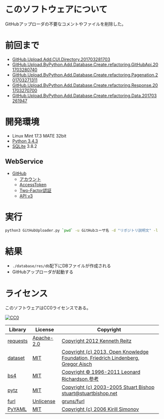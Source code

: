 ﻿# このソフトウェアについて

GitHubアップローダの不要なコメントやファイルを削除した。

# 前回まで

* [GitHub.Upload.Add.CUI.Directory.201703281703](https://github.com/ytyaru/GitHub.Upload.Add.CUI.Directory.201703281703)
* [GitHub.Upload.ByPython.Add.Database.Create.refactoring.GitHubApi.201703280740](https://github.com/ytyaru/GitHub.Upload.ByPython.Add.Database.Create.refactoring.GitHubApi.201703280740)
* [GitHub.Upload.ByPython.Add.Database.Create.refactoring.Pagenation.201703271311](https://github.com/ytyaru/GitHub.Upload.ByPython.Add.Database.Create.refactoring.Pagenation.201703271311)
* [GitHub.Upload.ByPython.Add.Database.Create.refactoring.Response.201703270700](https://github.com/ytyaru/GitHub.Upload.ByPython.Add.Database.Create.refactoring.Response.201703270700)
* [GitHub.Upload.ByPython.Add.Database.Create.refactoring.Data.201703261947](https://github.com/ytyaru/GitHub.Upload.ByPython.Add.Database.Create.refactoring.Data.201703261947)

# 開発環境

* Linux Mint 17.3 MATE 32bit
* [Python 3.4.3](https://www.python.org/downloads/release/python-343/)
* [SQLite](https://www.sqlite.org/) 3.8.2

## WebService

* [GitHub](https://github.com/)
    * [アカウント](https://github.com/join?source=header-home)
    * [AccessToken](https://github.com/settings/tokens)
    * [Two-Factor認証](https://github.com/settings/two_factor_authentication/intro)
    * [API v3](https://developer.github.com/v3/)

# 実行

```sh
python3 GitHubUploader.py `pwd` -u GitHubユーザ名 -d "リポジトリ説明文" -l http://リポジトリHomepage
```

# 結果

* `./database/res/db`配下にDBファイルが作成される
* GitHubアップローダが起動する

# ライセンス #

このソフトウェアはCC0ライセンスである。

[![CC0](http://i.creativecommons.org/p/zero/1.0/88x31.png "CC0")](http://creativecommons.org/publicdomain/zero/1.0/deed.ja)

Library|License|Copyright
-------|-------|---------
[requests](http://requests-docs-ja.readthedocs.io/en/latest/)|[Apache-2.0](https://opensource.org/licenses/Apache-2.0)|[Copyright 2012 Kenneth Reitz](http://requests-docs-ja.readthedocs.io/en/latest/user/intro/#requests)
[dataset](https://dataset.readthedocs.io/en/latest/)|[MIT](https://opensource.org/licenses/MIT)|[Copyright (c) 2013, Open Knowledge Foundation, Friedrich Lindenberg, Gregor Aisch](https://github.com/pudo/dataset/blob/master/LICENSE.txt)
[bs4](https://www.crummy.com/software/BeautifulSoup/bs4/doc/)|[MIT](https://opensource.org/licenses/MIT)|[Copyright © 1996-2011 Leonard Richardson](https://pypi.python.org/pypi/beautifulsoup4),[参考](http://tdoc.info/beautifulsoup/)
[pytz](https://github.com/newvem/pytz)|[MIT](https://opensource.org/licenses/MIT)|[Copyright (c) 2003-2005 Stuart Bishop <stuart@stuartbishop.net>](https://github.com/newvem/pytz/blob/master/LICENSE.txt)
[furl](https://github.com/gruns/furl)|[Unlicense](http://unlicense.org/)|[gruns/furl](https://github.com/gruns/furl/blob/master/LICENSE.md)
[PyYAML](https://github.com/yaml/pyyaml)|[MIT](https://opensource.org/licenses/MIT)|[Copyright (c) 2006 Kirill Simonov](https://github.com/yaml/pyyaml/blob/master/LICENSE)

